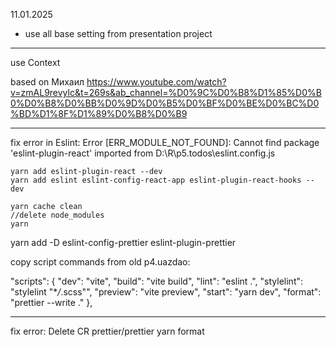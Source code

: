 11.01.2025

- use all base setting from presentation project

---

use Context

based on Михаил https://www.youtube.com/watch?v=zmAL9revylc&t=269s&ab_channel=%D0%9C%D0%B8%D1%85%D0%B0%D0%B8%D0%BB%D0%9D%D0%B5%D0%BF%D0%BE%D0%BC%D0%BD%D1%8F%D1%89%D0%B8%D0%B9

---

fix error in Eslint: Error [ERR_MODULE_NOT_FOUND]: Cannot find package 'eslint-plugin-react' imported from D:\R\p5.todos\eslint.config.js

```
yarn add eslint-plugin-react --dev
yarn add eslint eslint-config-react-app eslint-plugin-react-hooks --dev

yarn cache clean
//delete node_modules
yarn
```

yarn add -D eslint-config-prettier eslint-plugin-prettier

copy script commands from old p4.uazdao:

"scripts": {
"dev": "vite",
"build": "vite build",
"lint": "eslint .",
"stylelint": "stylelint \"\*_/_.scss\"",
"preview": "vite preview",
"start": "yarn dev",
"format": "prettier --write ."
},


-----------
fix error: Delete CR prettier/prettier
yarn format